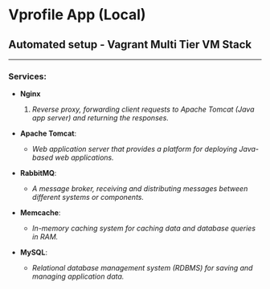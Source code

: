 # Vprofile App (Local)
## Automated setup - Vagrant Multi Tier VM Stack 
_____________

### Services:

- **Nginx**
  1. *Reverse proxy, forwarding client requests to Apache Tomcat (Java app server) and returning the responses.*

- **Apache Tomcat**:
  - *Web application server that provides a platform for deploying Java-based web applications.*

- **RabbitMQ**:
  - *A message broker, receiving and distributing messages between different systems or components.*

- **Memcache**:
  - *In-memory caching system for caching data and database queries in RAM.*

- **MySQL**:
  - *Relational database management system (RDBMS) for saving and managing application data.*
